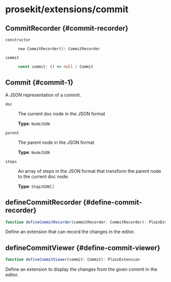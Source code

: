 # prosekit/extensions/commit

## CommitRecorder {#commit-recorder}

<dl>

<dt>

`constructor`

</dt>

<dd>

```
new CommitRecorder(): CommitRecorder
```

</dd>

<dt>

`commit`

</dt>

<dd>

```ts
const commit: () => null | Commit
```

</dd>

</dl>

## Commit {#commit-1}

A JSON representation of a commit.

<dl>

<dt>

`doc`

</dt>

<dd>

The current doc node in the JSON format

**Type**: `NodeJSON`

</dd>

<dt>

`parent`

</dt>

<dd>

The parent node in the JSON format

**Type**: `NodeJSON`

</dd>

<dt>

`steps`

</dt>

<dd>

An array of steps in the JSON format that transform the parent node to the
current doc node.

**Type**: `StepJSON[]`

</dd>

</dl>

## defineCommitRecorder {#define-commit-recorder}

```ts
function defineCommitRecorder(commitRecorder: CommitRecorder): PlainExtension
```

Define an extension that can record the changes in the editor.

## defineCommitViewer {#define-commit-viewer}

```ts
function defineCommitViewer(commit: Commit): PlainExtension
```

Define an extension to display the changes from the given commit in the editor.

